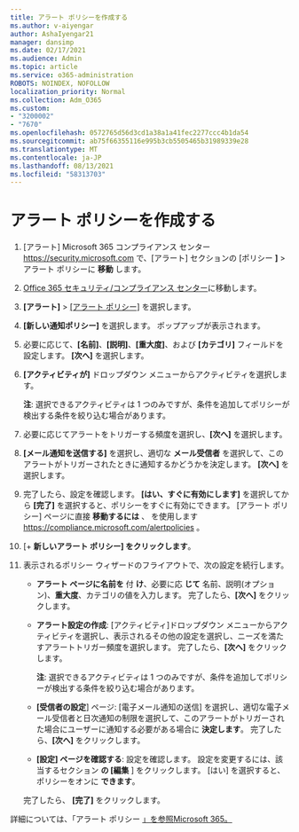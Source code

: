 ```yaml
---
title: アラート ポリシーを作成する
ms.author: v-aiyengar
author: AshaIyengar21
manager: dansimp
ms.date: 02/17/2021
ms.audience: Admin
ms.topic: article
ms.service: o365-administration
ROBOTS: NOINDEX, NOFOLLOW
localization_priority: Normal
ms.collection: Adm_O365
ms.custom:
- "3200002"
- "7670"
ms.openlocfilehash: 0572765d56d3cd1a38a1a41fec2277ccc4b1da54
ms.sourcegitcommit: ab75f66355116e995b3cb5505465b31989339e28
ms.translationtype: MT
ms.contentlocale: ja-JP
ms.lasthandoff: 08/13/2021
ms.locfileid: "58313703"
---
```

# <a name="create-an-alert-policy"></a>アラート ポリシーを作成する

1. [アラート] Microsoft 365 コンプライアンス センター <https://security.microsoft.com> で、[アラート] セクションの [ポリシー **]** \> アラート ポリシーに **移動** します。

1. [Office 365 セキュリティ/コンプライアンス センター](https://go.microsoft.com/fwlink/p/?linkid=2077143)に移動します。
1. **[アラート]** > [[アラート ポリシー]](https://go.microsoft.com/fwlink/?linkid=2103208) を選択します。
1. **[新しい通知ポリシー]** を選択します。 ポップアップが表示されます。
1. 必要に応じて、**[名前]**、**[説明]**、**[重大度]**、および **[カテゴリ]** フィールドを設定します。 **[次へ]** を選択します。
1. **[アクティビティが]** ドロップダウン メニューからアクティビティを選択します。

    **注**: 選択できるアクティビティは 1 つのみですが、条件を追加してポリシーが検出する条件を絞り込む場合があります。
1. 必要に応じてアラートをトリガーする頻度を選択し、**[次へ]** を選択します。
1. **[メール通知を送信する]** を選択し、適切な **メール受信者** を選択して、このアラートがトリガーされたときに通知するかどうかを決定します。 **[次へ]** を選択します。
1. 完了したら、設定を確認します。 **[はい、すぐに有効にします]** を選択してから **[完了]** を選択すると、ポリシーをすぐに有効にできます。
   [アラート ポリシー] ページに直接 **移動するには** 、 を使用します <https://compliance.microsoft.com/alertpolicies> 。

2. [+ **新しいアラート ポリシー] をクリックします**。
3. 表示されるポリシー ウィザードのフライアウトで、次の設定を続行します。
   - **アラート ページに名前を** 付 **け**、必要に応 **じて** 名前、説明(オプション)、**重大度**、カテゴリの値を入力します。 完了したら、**[次へ]** をクリックします。
   - **アラート設定の作成**: [アクティビティ]ドロップダウン メニューからアクティビティを選択し、表示されるその他の設定を選択し、ニーズを満たすアラートトリガー頻度を選択します。 完了したら、**[次へ]** をクリックします。

     **注**: 選択できるアクティビティは 1 つのみですが、条件を追加してポリシーが検出する条件を絞り込む場合があります。

   - **[受信者の設定**] ページ: [電子メール通知の送信] を選択し、適切な電子メール受信者と日次通知の制限を選択して、このアラートがトリガーされた場合にユーザーに通知する必要がある場合に **決定します**。 完了したら、**[次へ]** をクリックします。
   - **[設定] ページを確認する**: 設定を確認します。 設定を変更するには、該当するセクション **の [編集** ] をクリックします。 [はい] を選択すると、ポリシーをオンに **できます**。

   完了したら、 **[完了]** をクリックします。

詳細については、「アラート ポリシー [」を参照Microsoft 365。](https://docs.microsoft.com/microsoft-365/compliance/alert-policies)

